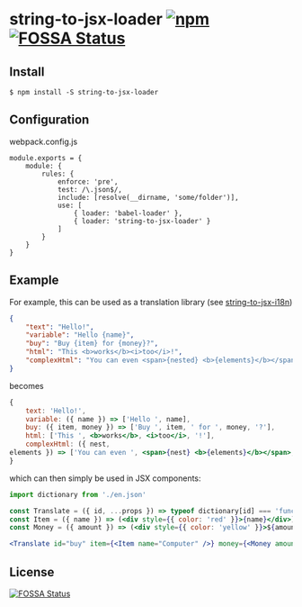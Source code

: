 # string-to-jsx-loader [![npm](https://img.shields.io/npm/v/string-to-jsx-loader.svg?style=flat)](https://npm.im/string-to-jsx-loader) [![FOSSA Status](https://app.fossa.io/api/projects/git%2Bgithub.com%2Fapyos%2Fstring-to-jsx-loader.svg?type=shield)](https://app.fossa.io/projects/git%2Bgithub.com%2Fapyos%2Fstring-to-jsx-loader?ref=badge_shield)

## Install

```
$ npm install -S string-to-jsx-loader
```

## Configuration

webpack.config.js

```
module.exports = {
	module: {
		rules: {
			enforce: 'pre',
			test: /\.json$/,
			include: [resolve(__dirname, 'some/folder')],
			use: [
				{ loader: 'babel-loader' },
				{ loader: 'string-to-jsx-loader' }
			]
		}
	}
}
```

## Example

For example, this can be used as a translation library (see [string-to-jsx-i18n](https://github.com/apyos/string-to-jsx-i18n))

```json
{
	"text": "Hello!",
	"variable": "Hello {name}",
	"buy": "Buy {item} for {money}?",
	"html": "This <b>works</b><i>too</i>!",
	"complexHtml": "You can even <span>{nested} <b>{elements}</b></span>!"
}
```

becomes

```jsx
{
	text: 'Hello!',
	variable: ({ name }) => ['Hello ', name],
	buy: ({ item, money }) => ['Buy ', item, ' for ', money, '?'],
	html: ['This ', <b>works</b>, <i>too</i>, '!'],
	complexHtml: ({ nest,
elements }) => ['You can even ', <span>{nest} <b>{elements}</b></span>, '!']
}
```

which can then simply be used in JSX components:

```jsx
import dictionary from './en.json'

const Translate = ({ id, ...props }) => typeof dictionary[id] === 'function' ? dictionary[id](props) : dictionary[id]
const Item = ({ name }) => (<div style={{ color: 'red' }}>{name}</div>)
const Money = ({ amount }) => (<div style={{ color: 'yellow' }}>${amount}</div>)

<Translate id="buy" item={<Item name="Computer" />} money={<Money amount={2000} />}>
```

## License

[![FOSSA Status](https://app.fossa.io/api/projects/git%2Bgithub.com%2Fapyos%2Fstring-to-jsx-loader.svg?type=large)](https://app.fossa.io/projects/git%2Bgithub.com%2Fapyos%2Fstring-to-jsx-loader?ref=badge_large)

